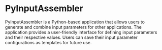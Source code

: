 # PyInputAssembler
PyInputAssembler is a Python-based application that allows users to generate and combine input parameters for other applications. The application provides a user-friendly interface for defining input parameters and their respective values. Users can save their input parameter configurations as templates for future use.
